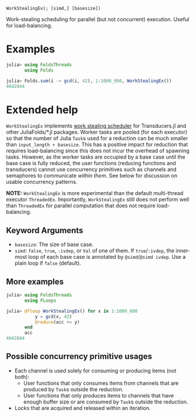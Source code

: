     WorkStealingEx(; [simd,] [basesize])

Work-stealing scheduling for parallel (but not concurrent) execution. Useful
for load-balancing.

# Examples

```julia
julia> using FoldsThreads
       using Folds

julia> Folds.sum(i -> gcd(i, 42), 1:1000_000, WorkStealingEx())
4642844
```

# Extended help

`WorkStealingEx` implements [work stealing
scheduler](https://en.wikipedia.org/wiki/Work_stealing) for Transducers.jl
and other JuliaFolds/*.jl packages. Worker tasks are pooled (for each
executor) so that the number of Julia `Task`s used for a reduction can be
much smaller than `input_length ÷ basesize`. This has a positive impact for
reduction that requires load-balancing since this does not incur the overhead
of spawning tasks. However, as the worker tasks are occupied by a base case
until the base case is fully reduced, the user functions (reducing functions
and transducers) cannot use concurrency primitives such as channels and
semaphores to communicate _within them_. See below for discussion on usable
concurrency patterns.

**NOTE:** `WorkStealingEx` is more experimental than the default multi-thread
executor `ThreadedEx`. Importantly, `WorkStealingEx` still does not perform
well than `ThreadedEx` for parallel computation that does not require
load-balancing.

## Keyword Arguments
- `basesize`: The size of base case.
- `simd`: `false`, `true`, `:ivdep`, or `Val` of one of them.  If
  `true`/`:ivdep`, the inner-most loop of each base case is annotated
  by `@simd`/`@simd ivdep`.  Use a plain loop if `false` (default).

## More examples

```julia
julia> using FoldsThreads
       using FLoops

julia> @floop WorkStealingEx() for x in 1:1000_000
           y = gcd(x, 42)
           @reduce(acc += y)
       end
       acc
4642844
```

## Possible concurrency primitive usages

* Each channel is used solely for consuming or producing
  items (not both):
    * User functions that only consumes items from channels that are produced by
      `Task`s outside the reduction.
    * User functions that only produces items to channels that have enough buffer
      size or are consumed by `Task`s outside the reduction.
* Locks that are acquired and released within an iteration.
